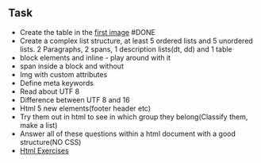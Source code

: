 



## Task
- Create the table in the [first image](https://www.w3schools.com/html/html_tables.asp)  #DONE 
- Create a complex list structure, at least 5 ordered lists and 5 unordered lists. 2 Paragraphs, 2 spans, 1 description lists(dt, dd) and 1 table
- block elements and inline - play around with it
- span inside a block and without
- Img with custom attributes
- Define meta keywords
- Read about UTF 8
- Difference between UTF 8 and 16
- Html 5 new elements(footer header etc)
- Try them out in html to see in which group they belong(Classify them, make a list)
- Answer all of these questions within a html document with a good structure(NO CSS)
- [Html Exercises](https://www.w3schools.com/html/exercise.asp)